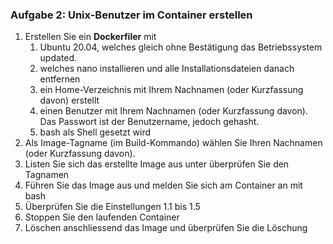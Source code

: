 ### Aufgabe 2: Unix-Benutzer im Container erstellen
1. Erstellen Sie ein __Dockerfiler__ mit 
   1. Ubuntu 20.04, welches gleich ohne Bestätigung das Betriebssystem updated.
   2. welches nano installieren und alle Installationsdateien danach entfernen
   3. ein Home-Verzeichnis mit Ihrem Nachnamen (oder Kurzfassung davon) erstellt
   4. einen Benutzer mit Ihrem Nachnamen (oder Kurzfassung davon). Das Passwort ist der Benutzername, jedoch gehasht. 
   5. bash als Shell gesetzt wird
2. Als Image-Tagname (im Build-Kommando) wählen Sie Ihren Nachnamen (oder Kurzfassung davon).
3. Listen Sie sich das erstellte Image aus unter überprüfen Sie den Tagnamen
4. Führen Sie das Image aus und melden Sie sich am Container an mit bash 
5. Überprüfen Sie die Einstellungen 1.1 bis 1.5
6. Stoppen Sie den laufenden Container
7. Löschen anschliessend das Image und überprüfen Sie die Löschung 


